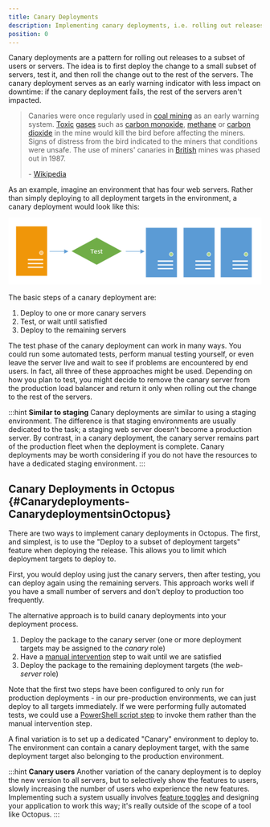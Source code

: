 ```yaml
---
title: Canary Deployments
description: Implementing canary deployments, i.e. rolling out releases to a subset of users or servers, with Octopus.
position: 0
---
```


Canary deployments are a pattern for rolling out releases to a subset of users or servers. The idea is to first deploy the change to a small subset of servers, test it, and then roll the change out to the rest of the servers. The canary deployment serves as an early warning indicator with less impact on downtime: if the canary deployment fails, the rest of the servers aren't impacted.

> Canaries were once regularly used in [coal mining](http://en.wikipedia.org/wiki/Coal_mining "Coal mining") as an early warning system. [Toxic](http://en.wikipedia.org/wiki/Toxic "Toxic") [gases](http://en.wikipedia.org/wiki/Gas "Gas") such as [carbon monoxide](http://en.wikipedia.org/wiki/Carbon_monoxide "Carbon monoxide"), [methane](http://en.wikipedia.org/wiki/Methane "Methane") or [carbon dioxide](http://en.wikipedia.org/wiki/Carbon_dioxide "Carbon dioxide") in the mine would kill the bird before affecting the miners. Signs of distress from the bird indicated to the miners that conditions were unsafe. The use of miners' canaries in [British](http://en.wikipedia.org/wiki/Great_Britain "Great Britain") mines was phased out in 1987.
>
> - [Wikipedia](http://en.wikipedia.org/wiki/Domestic_Canary#Miner.27s_canary)

As an example, imagine an environment that has four web servers. Rather than simply deploying to all deployment targets in the environment, a canary deployment would look like this:

![](/docs/images/3048182/3278255.png)

The basic steps of a canary deployment are:

1. Deploy to one or more canary servers
2. Test, or wait until satisfied
3. Deploy to the remaining servers

The test phase of the canary deployment can work in many ways. You could run some automated tests, perform manual testing yourself, or even leave the server live and wait to see if problems are encountered by end users. In fact, all three of these approaches might be used. Depending on how you plan to test, you might decide to remove the canary server from the production load balancer and return it only when rolling out the change to the rest of the servers.

:::hint
**Similar to staging**
Canary deployments are similar to using a staging environment. The difference is that staging environments are usually dedicated to the task; a staging web server doesn't become a production server. By contrast, in a canary deployment, the canary server remains part of the production fleet when the deployment is complete. Canary deployments may be worth considering if you do not have the resources to have a dedicated staging environment.
:::

## Canary Deployments in Octopus {#Canarydeployments-CanarydeploymentsinOctopus}

There are two ways to implement canary deployments in Octopus. The first, and simplest, is to use the "Deploy to a subset of deployment targets" feature when deploying the release. This allows you to limit which deployment targets to deploy to.

First, you would deploy using just the canary servers, then after testing, you can deploy again using the remaining servers. This approach works well if you have a small number of servers and don't deploy to production too frequently.

The alternative approach is to build canary deployments into your deployment process.

1. Deploy the package to the canary server (one or more deployment targets may be assigned to the *canary* role)
2. Have a [manual intervention](/docs/deployment-process/steps/manual-intervention-and-approvals.md) step to wait until we are satisfied
3. Deploy the package to the remaining deployment targets (the *web-server* role)

Note that the first two steps have been configured to only run for production deployments - in our pre-production environments, we can just deploy to all targets immediately. If we were performing fully automated tests, we could use a [PowerShell script step](/docs/deploying-applications/custom-scripts/index.md) to invoke them rather than the manual intervention step.

A final variation is to set up a dedicated "Canary" environment to deploy to. The environment can contain a canary deployment target, with the same deployment target also belonging to the production environment.

:::hint
**Canary users**
Another variation of the canary deployment is to deploy the new version to all servers, but to selectively show the features to users, slowly increasing the number of users who experience the new features. Implementing such a system usually involves [feature toggles](http://martinfowler.com/bliki/FeatureToggle.html) and designing your application to work this way; it's really outside of the scope of a tool like Octopus.
:::
